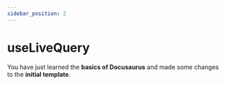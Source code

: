 ```yaml
---
sidebar_position: 2
---
```


# useLiveQuery

You have just learned the **basics of Docusaurus** and made some changes to the **initial template**.
